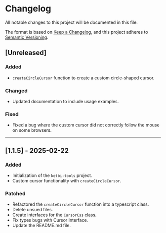 # Changelog

All notable changes to this project will be documented in this file.

The format is based on [Keep a Changelog](https://keepachangelog.com/en/1.0.0/), and this project adheres to [Semantic Versioning](https://semver.org/).

## [Unreleased]

### Added
- `createCircleCursor` function to create a custom circle-shaped cursor.

### Changed
- Updated documentation to include usage examples.

### Fixed
- Fixed a bug where the custom cursor did not correctly follow the mouse on some browsers.
_____









## [1.1.5] - 2025-02-22
### Added
- Initialization of the `ketbi-tools` project.
- Custom cursor functionality with `createCircleCursor`.
### Patched
- Refactored the `createCircleCursor` function into a typescript class.
- Delete unsued files.
- Create interfaces for the `CursorCss` class.
- Fix types bugs with Cursor Interface.
- Update the README.md file.

